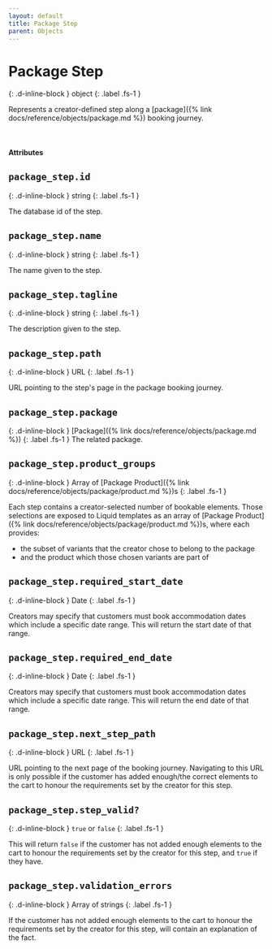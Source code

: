 ```yaml
---
layout: default
title: Package Step
parent: Objects
---
```


# Package Step
{: .d-inline-block }
object
{: .label .fs-1 }

Represents a creator-defined step along a [package]({% link docs/reference/objects/package.md %}) booking journey.

<br>

#### Attributes

## `package_step.id`
{: .d-inline-block }
string
{: .label .fs-1 }

The database id of the step.

## `package_step.name`
{: .d-inline-block }
string
{: .label .fs-1 }

The name given to the step.

## `package_step.tagline`
{: .d-inline-block }
string
{: .label .fs-1 }

The description given to the step.

## `package_step.path`
{: .d-inline-block }
URL
{: .label .fs-1 }

URL pointing to the step's page in the package booking journey.

## `package_step.package`
{: .d-inline-block }
[Package]({% link docs/reference/objects/package.md %})
{: .label .fs-1 }
The related package.

## `package_step.product_groups`
{: .d-inline-block }
Array of [Package Product]({% link docs/reference/objects/package/product.md %})s
{: .label .fs-1 }

Each step contains a creator-selected number of bookable elements. Those selections are exposed to Liquid templates as an array of [Package Product]({% link docs/reference/objects/package/product.md %})s, where each provides:

- the subset of variants that the creator chose to belong to the package
- and the product which those chosen variants are part of

## `package_step.required_start_date`
{: .d-inline-block }
Date
{: .label .fs-1 }

Creators may specify that customers must book accommodation dates which include a specific date range. This will return the start date of that range.

## `package_step.required_end_date`
{: .d-inline-block }
Date
{: .label .fs-1 }

Creators may specify that customers must book accommodation dates which include a specific date range. This will return the end date of that range.

## `package_step.next_step_path`
{: .d-inline-block }
URL
{: .label .fs-1 }

URL pointing to the next page of the booking journey. Navigating to this URL is only possible if the customer has added enough/the correct elements to the cart to honour the requirements set by the creator for this step.

## `package_step.step_valid?`
{: .d-inline-block }
`true` or `false`
{: .label .fs-1 }

This will return `false` if the customer has not added enough elements to the cart to honour the requirements set by the creator for this step, and `true` if they have.

## `package_step.validation_errors`
{: .d-inline-block }
Array of strings
{: .label .fs-1 }

If the customer has not added enough elements to the cart to honour the requirements set by the creator for this step, will contain an explanation of the fact.
